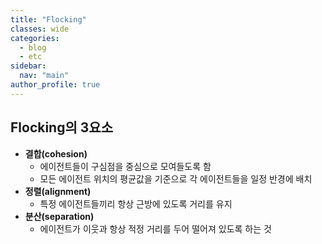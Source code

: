 ```yaml
---
title: "Flocking"
classes: wide
categories: 
  - blog
  - etc
sidebar:
  nav: "main"
author_profile: true
---
```

   
## Flocking의 3요소
* **결합(cohesion)**
  - 에이전트들이 구심점을 중심으로 모여들도록 함
  - 모든 에이전트 위치의 평균값을 기준으로 각 에이전트들을 일정 반경에 배치
* **정렬(alignment)**
  - 특정 에이전트들끼리 항상 근방에 있도록 거리를 유지
* **분산(separation)**
  - 에이전트가 이웃과 항상 적정 거리를 두어 떨어져 있도록 하는 것
